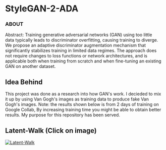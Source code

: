 # StyleGAN-2-ADA

### ABOUT
Abstract: Training generative adversarial networks (GAN) using too little data typically leads to discriminator overfitting, causing training to diverge. We propose an adaptive discriminator augmentation mechanism that significantly stabilizes training in limited data regimes. The approach does not require changes to loss functions or network architectures, and is applicable both when training from scratch and when fine-tuning an existing GAN on another dataset. 


## Idea Behind

This project was done as a research into how GAN's work. I decieded to mix it up by using Van Gogh's images as training data to produce fake Van Gogh's images. Note: the results shown below is from 2 days of training on Google Collab, By increasing training time you might be able to obtain better results. My purpose for this repository has been served. 


## Latent-Walk (Click on image)

[![Latent-Walk](https://github.com/Yega-Noragami/StyleGAN-2-ADA/blob/main/training/Vincent_Square/00002-tfr-mirror-auto1-bgc-resumecustom/fakes000624.jpg)](https://youtu.be/oT73xH-VXLE)

